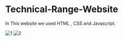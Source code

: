 # Technical-Range-Website
In This website we used HTML , CSS and Javascript.

![1](https://user-images.githubusercontent.com/82877515/203635289-2979a03f-4c58-4bfb-a87b-1080a936e4f1.jpg)
![2](https://user-images.githubusercontent.com/82877515/203635303-40f921c1-7580-4eee-bffa-a63a0f536bcf.jpg)
